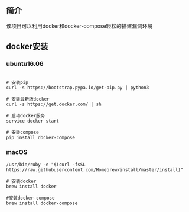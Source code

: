 ## 简介
该项目可以利用docker和docker-compose轻松的搭建漏洞环境

## docker安装
### ubuntu16.06
```

# 安装pip
curl -s https://bootstrap.pypa.io/get-pip.py | python3

# 安装最新版docker
curl -s https://get.docker.com/ | sh

# 启动docker服务
service docker start

# 安装compose
pip install docker-compose 
```

### macOS

```
/usr/bin/ruby -e "$(curl -fsSL https://raw.githubusercontent.com/Homebrew/install/master/install)"

# 安装docker
brew install docker

#安装docker-compose
brew install docker-compose

```




